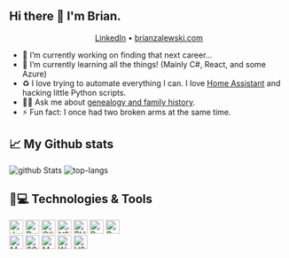 ## Hi there 👋 I'm Brian.
<p align="center">
  <a href="https://www.linkedin.com/in/bzalewski">LinkedIn</a> •
  <a href="https://brianzalewski.com/">brianzalewski.com</a>
</p>

- 🔭 I’m currently working on finding that next career...
- 🌱 I’m currently learning all the things!  (Mainly C#, React, and some Azure)
- :recycle: I love trying to automate everything I can. I love [Home Assistant](https://home-assistant.io) and hacking little Python scripts.
- :raising_hand_man: Ask me about [genealogy and family history](http://www.zalewskifamily.net).
- ⚡ Fun fact: I once had two broken arms at the same time.

## 📈 My Github stats
<div>
  <img src="https://github-readme-stats.vercel.app/api?username=brianjz&theme=dark&show_icons=true" alt="github Stats" />  
  <img src="https://github-readme-stats.vercel.app/api/top-langs/?username=brianjz&layout=compact&theme=dark" alt="top-langs" />
</div>

## 🚀💻 Technologies & Tools
<span><img src="https://img.shields.io/badge/JavaScript-323330?style=for-the-badge&logo=javascript&logoColor=F7DF1E" alt="JavaScript logo" title="JavaScript" height="25" /></span>
<span><img src="https://img.shields.io/badge/Python-FFD43B?style=for-the-badge&logo=python&logoColor=blue" alt="Python logo"  title="Python" height="25"/></span>
<span><img src="https://img.shields.io/badge/C%23-239120?style=for-the-badge&logo=c-sharp&logoColor=white" alt="C#" height="25"></span>
<span><img src="https://img.shields.io/badge/.NET-5C2D91?style=for-the-badge&logo=.net&logoColor=white" alt=".NET" height="25"></span>
<span><img src="https://img.shields.io/badge/PHP-777BB4?style=for-the-badge&logo=php&logoColor=white" alt="PHP" height="25"></span>
<span><img src="https://img.shields.io/badge/React-20232A?style=for-the-badge&logo=react&logoColor=61DAFB" alt="React" height="25"></span>
<span><img src="https://img.shields.io/badge/Bootstrap-563D7C?style=for-the-badge&logo=bootstrap&logoColor=white" alt="Bootstrap" height="25"></span><br />
<span><img src="https://img.shields.io/badge/MySQL-00000F?style=for-the-badge&logo=mysql&logoColor=white" alt="MySQL" height="25"></span>
<span><img src="https://img.shields.io/badge/Microsoft%20SQL-CC2927?style=for-the-badge&logo=microsoft%20sql%20server&logoColor=white" alt="SQL" height="25"></span>
<span><img src="https://img.shields.io/badge/MongoDB-4EA94B?style=for-the-badge&logo=mongodb&logoColor=white" alt="MongoDB" height="25"></span>
<span><img src="https://img.shields.io/badge/Wordpress-21759B?style=for-the-badge&logo=wordpress&logoColor=white" alt="Wordpress" height="25"></span>
<span><img src="https://img.shields.io/badge/VS_Code-0078D4?style=for-the-badge&logo=visual%20studio%20code&logoColor=white" alt="VS Code" height="25"></span>
